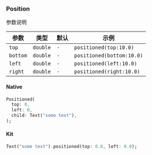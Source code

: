 ### Position

参数说明

| 参数     | 类型     | 默认 | 示例                      |
| -------- | -------- | ---- | ------------------------- |
| `top`    | `double` | `-`  | `positioned(top:10.0)`    |
| `bottom` | `double` | `-`  | `positioned(bottom:10.0)` |
| `left`   | `double` | `-`  | `positioned(left:10.0)`   |
| `right`  | `double` | `-`  | `positioned(right:10.0)`  |

#### Native

```dart
Positioned(
  top: 0,
  left: 0,
  child: Text("some text"),
);

```

#### Kit

```dart
Text("some text").positioned(top: 0.0, left: 0.0);
```

